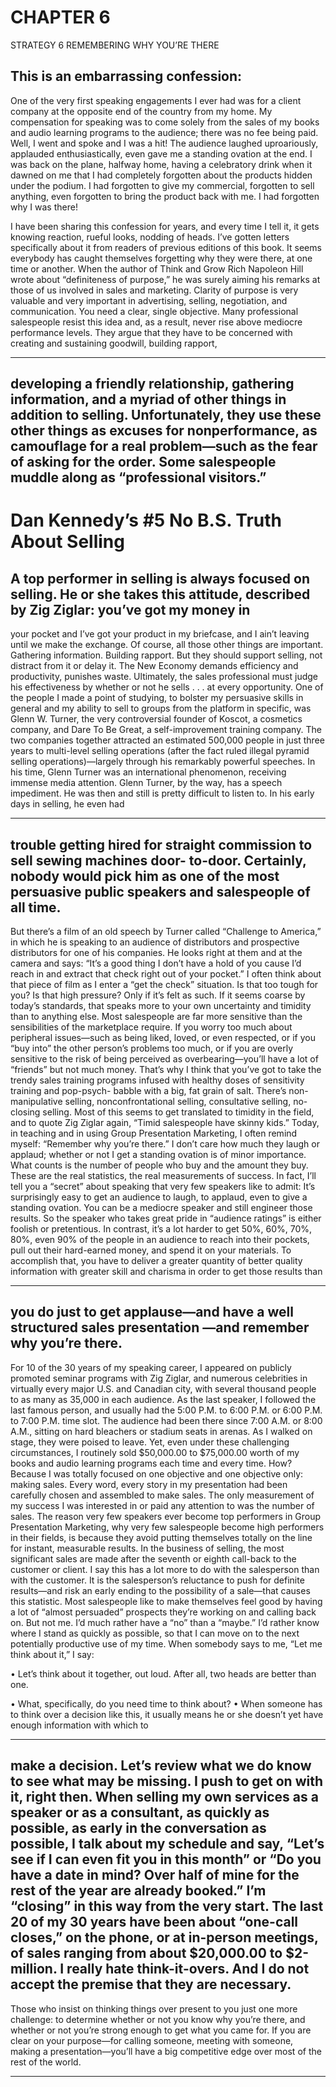 # CHAPTER 6

STRATEGY 6 REMEMBERING WHY YOU’RE
 THERE

## This is an embarrassing confession:

 One of the very first speaking engagements I ever had was for a client company at the opposite end of the country from my home. My compensation for speaking was to come solely from the sales of my books and audio learning programs to the audience; there was no fee being paid. Well, I went and spoke and I was a hit! The audience laughed uproariously, applauded enthusiastically, even gave me a standing ovation at the end. I was back on the plane, halfway home, having a celebratory drink when it dawned on me that I had completely forgotten about the products hidden under the podium. I had forgotten to give my commercial, forgotten to sell anything, even forgotten to bring the product back with me. I had forgotten why I was there!

 I have been sharing this confession for years, and every time I tell it, it gets knowing reaction, rueful looks, nodding of heads. I’ve gotten letters specifically about it from readers of previous editions of this book. It seems everybody has caught themselves forgetting why they were there, at one time or another.
 When the author of Think and Grow Rich Napoleon Hill wrote about “definiteness of purpose,” he was surely aiming his remarks at those of us involved in sales and marketing. Clarity of purpose is very valuable and very important in advertising, selling, negotiation, and communication. You need a clear, single objective.
 Many professional salespeople resist this idea and, as a result, never rise above mediocre performance levels. They argue that they have to be concerned with creating and sustaining goodwill, building rapport,

-----

## developing a friendly relationship, gathering information, and a myriad of other things in addition to selling. Unfortunately, they use these other things as excuses for nonperformance, as camouflage for a real problem—such as the fear of asking for the order. Some salespeople muddle along as “professional visitors.”

# Dan Kennedy’s #5 No B.S. Truth About Selling

## A top performer in selling is always focused on selling. He or she takes this attitude, described by Zig Ziglar: you’ve got my money in
 your pocket and I’ve got your product in my briefcase, and I ain’t
 leaving until we make the exchange.
 Of course, all those other things are important. Gathering information. Building rapport. But they should support selling, not distract from it or delay it. The New Economy demands efficiency and productivity, punishes waste. Ultimately, the sales professional must judge his effectiveness by whether or not he sells . . . at every opportunity.
 One of the people I made a point of studying, to bolster my persuasive skills in general and my ability to sell to groups from the platform in specific, was Glenn W. Turner, the very controversial founder of Koscot, a cosmetics company, and Dare To Be Great, a self-improvement training company. The two companies together attracted an estimated 500,000 people in just three years to multi-level selling operations (after the fact ruled illegal pyramid selling operations)—largely through his remarkably powerful speeches. In his time, Glenn Turner was an international phenomenon, receiving immense media attention.
 Glenn Turner, by the way, has a speech impediment. He was then and still is pretty difficult to listen to. In his early days in selling, he even had

-----

## trouble getting hired for straight commission to sell sewing machines door- to-door. Certainly, nobody would pick him as one of the most persuasive public speakers and salespeople of all time.
 But there’s a film of an old speech by Turner called “Challenge to America,” in which he is speaking to an audience of distributors and prospective distributors for one of his companies. He looks right at them and at the camera and says: “It’s a good thing I don’t have a hold of you cause I’d reach in and extract that check right out of your pocket.”
 I often think about that piece of film as I enter a “get the check” situation. Is that too tough for you? Is that high pressure? Only if it’s felt as such. If it seems coarse by today’s standards, that speaks more to your own uncertainty and timidity than to anything else. Most salespeople are far more sensitive than the sensibilities of the marketplace require.
 If you worry too much about peripheral issues—such as being liked, loved, or even respected, or if you “buy into” the other person’s problems too much, or if you are overly sensitive to the risk of being perceived as overbearing—you’ll have a lot of “friends” but not much money.
 That’s why I think that you’ve got to take the trendy sales training programs infused with healthy doses of sensitivity training and pop-psych- babble with a big, fat grain of salt. There’s non-manipulative selling, nonconfrontational selling, consultative selling, no-closing selling. Most of this seems to get translated to timidity in the field, and to quote Zig Ziglar again, “Timid salespeople have skinny kids.”
 Today, in teaching and in using Group Presentation Marketing, I often remind myself: “Remember why you’re there.” I don’t care how much they laugh or applaud; whether or not I get a standing ovation is of minor importance. What counts is the number of people who buy and the amount they buy. These are the real statistics, the real measurements of success.
 In fact, I’ll tell you a “secret” about speaking that very few speakers like to admit: It’s surprisingly easy to get an audience to laugh, to applaud, even to give a standing ovation. You can be a mediocre speaker and still engineer those results. So the speaker who takes great pride in “audience ratings” is either foolish or pretentious. In contrast, it’s a lot harder to get 50%, 60%, 70%, 80%, even 90% of the people in an audience to reach into their pockets, pull out their hard-earned money, and spend it on your materials. To accomplish that, you have to deliver a greater quantity of better quality information with greater skill and charisma in order to get those results than

-----

## you do just to get applause—and have a well structured sales presentation —and remember why you’re there.
 For 10 of the 30 years of my speaking career, I appeared on publicly promoted seminar programs with Zig Ziglar, and numerous celebrities in virtually every major U.S. and Canadian city, with several thousand people to as many as 35,000 in each audience. As the last speaker, I followed the last famous person, and usually had the 5:00 P.M. to 6:00 P.M. or 6:00 P.M. to 7:00 P.M. time slot. The audience had been there since 7:00 A.M. or 8:00 A.M., sitting on hard bleachers or stadium seats in arenas. As I walked on stage, they were poised to leave. Yet, even under these challenging circumstances, I routinely sold $50,000.00 to $75,000.00 worth of my books and audio learning programs each time and every time. How? Because I was totally focused on one objective and one objective only: making sales. Every word, every story in my presentation had been carefully chosen and assembled to make sales. The only measurement of my success I was interested in or paid any attention to was the number of sales.
 The reason very few speakers ever become top performers in Group Presentation Marketing, why very few salespeople become high performers in their fields, is because they avoid putting themselves totally on the line for instant, measurable results. In the business of selling, the most significant sales are made after the seventh or eighth call-back to the customer or client. I say this has a lot more to do with the salesperson than with the customer. It is the salesperson’s reluctance to push for definite results—and risk an early ending to the possibility of a sale—that causes this statistic.
 Most salespeople like to make themselves feel good by having a lot of “almost persuaded” prospects they’re working on and calling back on. But not me. I’d much rather have a “no” than a “maybe.” I’d rather know where I stand as quickly as possible, so that I can move on to the next potentially productive use of my time. When somebody says to me, “Let me think about it,” I say:

 • Let’s think about it together, out loud. After all, two heads are better than one.

 • What, specifically, do you need time to think about?
 • When someone has to think over a decision like this, it usually means he or she doesn’t yet have enough information with which to

-----

## make a decision. Let’s review what we do know to see what may be missing. I push to get on with it, right then. When selling my own services as a speaker or as a consultant, as quickly as possible, as early in the conversation as possible, I talk about my schedule and say, “Let’s see if I can even fit you in this month” or “Do you have a date in mind? Over half of mine for the rest of the year are already booked.” I’m “closing” in this way from the very start. The last 20 of my 30 years have been about “one-call closes,” on the phone, or at in-person meetings, of sales ranging from about $20,000.00 to $2-million. I really hate think-it-overs. And I do not accept the premise that they are necessary.
 Those who insist on thinking things over present to you just one more challenge: to determine whether or not you know why you’re there, and whether or not you’re strong enough to get what you came for. If you are clear on your purpose—for calling someone, meeting with someone, making a presentation—you’ll have a big competitive edge over most of the rest of the world.

-----